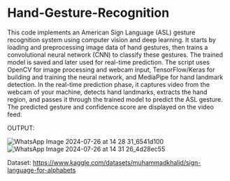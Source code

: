 # Hand-Gesture-Recognition

This code implements an American Sign Language (ASL) gesture recognition system using computer vision and deep learning. 
It starts by loading and preprocessing image data of hand gestures, then trains a convolutional neural network (CNN) to classify these gestures. 
The trained model is saved and later used for real-time prediction. The script uses OpenCV for image processing and webcam input, TensorFlow/Keras for building and training the neural network, and MediaPipe for hand landmark detection. In the real-time prediction phase, it captures video from the webcam of your machine, detects hand landmarks, extracts the hand region, and passes it through the trained model to predict the ASL gesture. The predicted gesture and confidence score are displayed on the video feed.

OUTPUT:


![WhatsApp Image 2024-07-26 at 14 28 31_6541d100](https://github.com/user-attachments/assets/60636008-439e-445b-8a5b-b28a3470d3b9)
![WhatsApp Image 2024-07-26 at 14 31 26_4d28ec55](https://github.com/user-attachments/assets/b1a51ced-87e9-40b8-96d8-f9189d6c5653)

Dataset:
https://www.kaggle.com/datasets/muhammadkhalid/sign-language-for-alphabets
